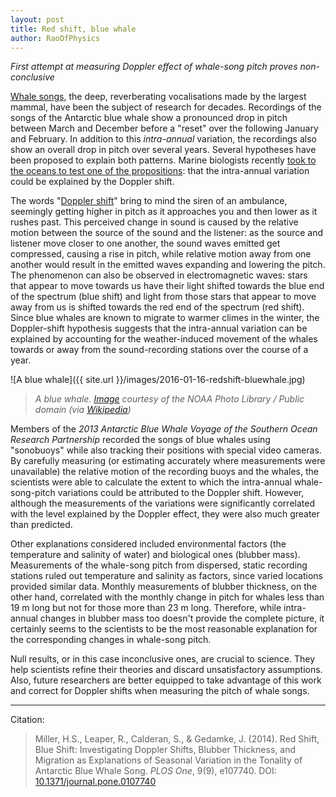 ```yaml
---
layout: post
title: Red shift, blue whale
author: RaoOfPhysics
---
```


_First attempt at measuring Doppler effect of whale-song pitch proves non-conclusive_

[Whale songs](https://en.wikipedia.org/wiki/Blue_whale#Vocalizations), the deep, reverberating vocalisations made by the largest mammal, have been the subject of research for decades.
Recordings of the songs of the Antarctic blue whale show a pronounced drop in pitch between March and December before a "reset" over the following January and February.
In addition to this *intra-annual* variation, the recordings also show an overall drop in pitch over several years.
Several hypotheses have been proposed to explain both patterns.
Marine biologists recently [took to the oceans to test one of the propositions](http://dx.doi.org/10.1371/journal.pone.0107740): that the intra-annual variation could be explained by the Doppler shift.

The words "[Doppler shift](https://en.wikipedia.org/wiki/Doppler_effect)" bring to mind the siren of an ambulance, seemingly getting higher in pitch as it approaches you and then lower as it rushes past.
This perceived change in sound is caused by the relative motion between the source of the sound and the listener: as the source and listener move closer to one another, the sound waves emitted get compressed, causing a rise in pitch, while relative motion away from one another would result in the emitted waves expanding and lowering the pitch.
The phenomenon can also be observed in electromagnetic waves: stars that appear to move towards us have their light shifted towards the blue end of the spectrum (blue shift) and light from those stars that appear to move away from us is shifted towards the red end of the spectrum (red shift).
Since blue whales are known to migrate to warmer climes in the winter, the Doppler-shift hypothesis suggests that the intra-annual variation can be explained by accounting for the weather-induced movement of the whales towards or away from the sound-recording stations over the course of a year.

![A blue whale]({{ site.url }}/images/2016-01-16-redshift-bluewhale.jpg)

> _A blue whale. [Image](https://www.flickr.com/photos/51647007@N08/5187320081) courtesy of the NOAA Photo Library / Public domain (via [Wikipedia](https://commons.wikimedia.org/wiki/File:Anim1754_-_Flickr_-_NOAA_Photo_Library.jpg))_

Members of the *2013 Antarctic Blue Whale Voyage of the Southern Ocean Research Partnership* recorded the songs of blue whales using "sonobuoys" while also tracking their positions with special video cameras.
By carefully measuring (or estimating accurately where measurements were unavailable) the relative motion of the recording buoys and the whales, the scientists were able to calculate the extent to which the intra-annual whale-song-pitch variations could be attributed to the Doppler shift.
However, although the measurements of the variations were significantly correlated with the level explained by the Doppler effect, they were also much greater than predicted.

Other explanations considered included environmental factors (the temperature and salinity of water) and biological ones (blubber mass).
Measurements of the whale-song pitch from dispersed, static recording stations ruled out temperature and salinity as factors, since varied locations provided similar data.
Monthly measurements of blubber thickness, on the other hand, correlated with the monthly change in pitch for whales less than 19 m long but not for those more than 23 m long.
Therefore, while intra-annual changes in blubber mass too doesn't provide the complete picture, it certainly seems to the scientists to be the most reasonable explanation for the corresponding changes in whale-song pitch.

Null results, or in this case inconclusive ones, are crucial to science.
They help scientists refine their theories and discard unsatisfactory assumptions.
Also, future researchers are better equipped to take advantage of this work and correct for Doppler shifts when measuring the pitch of whale songs.

---
Citation:

> Miller, H.S., Leaper, R., Calderan, S., & Gedamke, J. (2014).
Red Shift, Blue Shift: Investigating Doppler Shifts, Blubber Thickness, and Migration as Explanations of Seasonal Variation in the Tonality of Antarctic Blue Whale Song.
_PLOS One_, 9(9), e107740.
DOI: [ 10.1371/journal.pone.0107740](http://dx.doi.org/10.1371/journal.pone.0107740)
